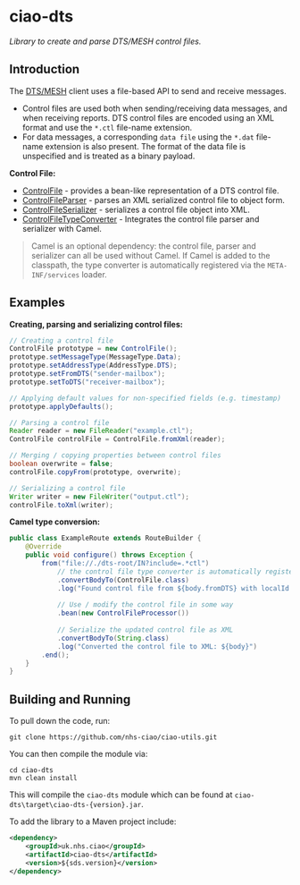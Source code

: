 # ciao-dts

*Library to create and parse DTS/MESH control files.*

## Introduction

The [DTS/MESH](http://systems.hscic.gov.uk/spine/DTS) client uses a file-based API to send and receive messages.

- Control files are used both when sending/receiving data messages, and when receiving reports. DTS control files are encoded using an XML format and use the `*.ctl` file-name extension.
- For data messages, a corresponding `data file` using the `*.dat` file-name extension is also present. The format of the data file is unspecified and is treated as a binary payload.

**Control File:**
-	[ControlFile](src/main/java/uk/nhs/ciao/dts/ControlFile.java) - provides a bean-like representation of a DTS control file.
-	[ControlFileParser](src/main/java/uk/nhs/ciao/dts/ControlFileParser.java) - parses an XML serialized control file to object form.
-	[ControlFileSerializer](src/main/java/uk/nhs/ciao/dts/ControlFileSerializer.java) - serializes a control file object into XML.
-	[ControlFileTypeConverter](src/main/java/uk/nhs/ciao/dts/ControlFileTypeConverter.java) - Integrates the control file parser and serializer with Camel.

> Camel is an optional dependency: the control file, parser and serializer can all be used without Camel. If Camel is added to the classpath, the type converter is automatically registered via the `META-INF/services` loader.

## Examples

**Creating, parsing and serializing control files:**

```java
// Creating a control file
ControlFile prototype = new ControlFile();
prototype.setMessageType(MessageType.Data);
prototype.setAddressType(AddressType.DTS);
prototype.setFromDTS("sender-mailbox");
prototype.setToDTS("receiver-mailbox");

// Applying default values for non-specified fields (e.g. timestamp)
prototype.applyDefaults();

// Parsing a control file
Reader reader = new FileReader("example.ctl");
ControlFile controlFile = ControlFile.fromXml(reader);

// Merging / copying properties between control files
boolean overwrite = false;
controlFile.copyFrom(prototype, overwrite);

// Serializing a control file
Writer writer = new FileWriter("output.ctl");
controlFile.toXml(writer);
```

**Camel type conversion:**
```java
public class ExampleRoute extends RouteBuilder {
	@Override
	public void configure() throws Exception {
		from("file://./dts-root/IN?include=.*ctl")
			// the control file type converter is automatically registered in Camel
			.convertBodyTo(ControlFile.class)
			.log("Found control file from ${body.fromDTS} with localId: ${body.localId}")
			
			// Use / modify the control file in some way
			.bean(new ControlFileProcessor())
			
			// Serialize the updated control file as XML
			.convertBodyTo(String.class)
			.log("Converted the control file to XML: ${body}")
		.end();
	}
}
```

## Building and Running

To pull down the code, run:

	git clone https://github.com/nhs-ciao/ciao-utils.git
	
You can then compile the module via:

    cd ciao-dts
	mvn clean install

This will compile the `ciao-dts` module which can be found at `ciao-dts\target\ciao-dts-{version}.jar`.

To add the library to a Maven project include:
```xml
<dependency>
	<groupId>uk.nhs.ciao</groupId>
	<artifactId>ciao-dts</artifactId>
	<version>${sds.version}</version>
</dependency>
```
